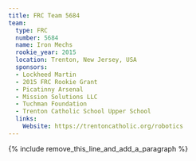 ```yaml
---
title: FRC Team 5684
team:
  type: FRC
  number: 5684
  name: Iron Mechs
  rookie_year: 2015
  location: Trenton, New Jersey, USA
  sponsors:
  - Lockheed Martin
  - 2015 FRC Rookie Grant
  - Picatinny Arsenal
  - Mission Solutions LLC
  - Tuchman Foundation
  - Trenton Catholic School Upper School
  links:
    Website: https://trentoncatholic.org/robotics
---
```


{% include remove_this_line_and_add_a_paragraph %}